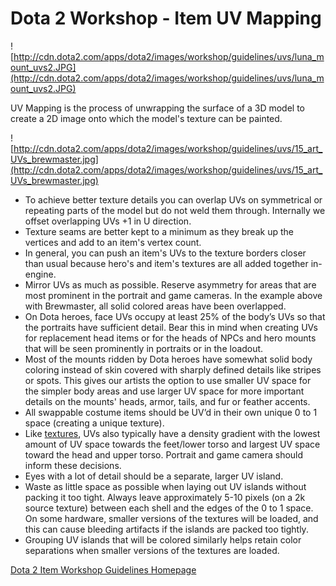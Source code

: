 # Dota 2 Workshop - Item UV Mapping

![http://cdn.dota2.com/apps/dota2/images/workshop/guidelines/uvs/luna_mount_uvs2.JPG](http://cdn.dota2.com/apps/dota2/images/workshop/guidelines/uvs/luna_mount_uvs2.JPG)  
  
 UV Mapping is the process of  unwrapping the surface of a 3D model to create a 2D image onto which the model's texture can be painted.   
  
![http://cdn.dota2.com/apps/dota2/images/workshop/guidelines/uvs/15_art_UVs_brewmaster.jpg](http://cdn.dota2.com/apps/dota2/images/workshop/guidelines/uvs/15_art_UVs_brewmaster.jpg)  
  

* To achieve better texture details you can overlap UVs on symmetrical or repeating parts of the model but do not weld them through. Internally we offset overlapping UVs +1 in U direction.
* Texture seams are better kept to a minimum as they break up the vertices and add to an item's vertex count.
* In general, you can push an item's UVs to the texture borders closer than usual because hero's and item's textures are all added together in-engine.
* Mirror UVs as much as possible. Reserve asymmetry for areas that are most prominent in the portrait and game cameras. In the example above with Brewmaster, all solid colored areas have been overlapped.
* On Dota heroes, face UVs occupy at least 25% of the body’s UVs so that the portraits have sufficient detail. Bear this in mind when creating UVs for replacement head items or for the heads of NPCs and hero mounts that will be seen prominently in portraits or in the loadout.
* Most of the mounts ridden by Dota heroes have somewhat solid body coloring instead of skin covered with sharply defined details like stripes or spots. This gives our artists the option to use smaller UV space for the simpler body areas and use larger UV space for more important details on the mounts' heads, armor, tails, and fur or feather accents.
* All swappable costume items should be UV’d in their own unique 0 to 1 space (creating a unique texture).
* Like [textures](https://help.steampowered.com/en/faqs/view/0688-7692-4D5A-1935#gradient), UVs also typically have a density gradient with the lowest amount of UV space towards the feet/lower torso and largest UV space toward the head and upper torso. Portrait and game camera should inform these decisions.
* Eyes with a lot of detail should be a separate, larger UV island.
* Waste as little space as possible when laying out UV islands without packing it too tight. Always leave approximately 5-10 pixels (on a 2k source texture) between each shell and the edges of the 0 to 1 space. On some hardware, smaller versions of the textures will be loaded, and this can cause bleeding artifacts if the islands are packed too tightly.
* Grouping UV islands that will be colored similarly helps retain color separations when smaller versions of the textures are loaded.

  
  
[Dota 2 Item Workshop Guidelines Homepage](http://www.dota2.com/workshop/)  
  
